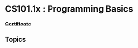 # CS101.1x : Programming Basics

### [Certificate](https://courses.edx.org/certificates/4cab293e13e04b558e0ffa3aed144247)

## Topics
```
```
